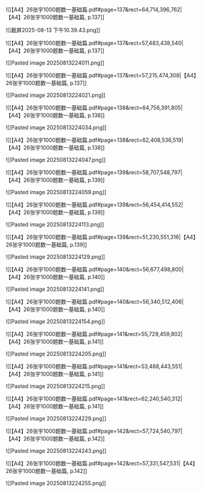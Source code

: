 ![[【A4】26张宇1000题数一基础篇.pdf#page=137&rect=64,714,396,762|【A4】26张宇1000题数一基础篇, p.137]]

![[截屏2025-08-13 下午10.39.43.png]]

![[【A4】26张宇1000题数一基础篇.pdf#page=137&rect=57,483,438,540|【A4】26张宇1000题数一基础篇, p.137]]

![[Pasted image 20250813224011.png]]

![[【A4】26张宇1000题数一基础篇.pdf#page=137&rect=57,215,474,308|【A4】26张宇1000题数一基础篇, p.137]]

![[Pasted image 20250813224021.png]]

![[【A4】26张宇1000题数一基础篇.pdf#page=138&rect=64,756,391,805|【A4】26张宇1000题数一基础篇, p.138]]

![[Pasted image 20250813224034.png]]

![[【A4】26张宇1000题数一基础篇.pdf#page=138&rect=62,408,536,519|【A4】26张宇1000题数一基础篇, p.138]]

![[Pasted image 20250813224047.png]]

![[【A4】26张宇1000题数一基础篇.pdf#page=139&rect=58,707,548,797|【A4】26张宇1000题数一基础篇, p.139]]

![[Pasted image 20250813224059.png]]

![[【A4】26张宇1000题数一基础篇.pdf#page=139&rect=56,454,414,552|【A4】26张宇1000题数一基础篇, p.139]]

![[Pasted image 20250813224113.png]]

![[【A4】26张宇1000题数一基础篇.pdf#page=139&rect=51,230,551,316|【A4】26张宇1000题数一基础篇, p.139]]

![[Pasted image 20250813224129.png]]

![[【A4】26张宇1000题数一基础篇.pdf#page=140&rect=56,677,498,800|【A4】26张宇1000题数一基础篇, p.140]]

![[Pasted image 20250813224141.png]]

![[【A4】26张宇1000题数一基础篇.pdf#page=140&rect=56,340,512,406|【A4】26张宇1000题数一基础篇, p.140]]

![[Pasted image 20250813224154.png]]

![[【A4】26张宇1000题数一基础篇.pdf#page=141&rect=55,729,459,802|【A4】26张宇1000题数一基础篇, p.141]]

![[Pasted image 20250813224205.png]]

![[【A4】26张宇1000题数一基础篇.pdf#page=141&rect=53,488,443,551|【A4】26张宇1000题数一基础篇, p.141]]

![[Pasted image 20250813224215.png]]

![[【A4】26张宇1000题数一基础篇.pdf#page=141&rect=62,240,540,312|【A4】26张宇1000题数一基础篇, p.141]]

![[Pasted image 20250813224229.png]]

![[【A4】26张宇1000题数一基础篇.pdf#page=142&rect=57,724,540,797|【A4】26张宇1000题数一基础篇, p.142]]

![[Pasted image 20250813224243.png]]

![[【A4】26张宇1000题数一基础篇.pdf#page=142&rect=57,331,547,531|【A4】26张宇1000题数一基础篇, p.142]]

![[Pasted image 20250813224255.png]]

